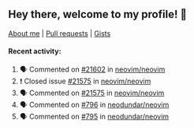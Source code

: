 ## Hey there, welcome to my profile! 👋

[About me](https://seandewar.github.io/)
 | [Pull requests](https://github.com/search?p=1&q=author%3Aseandewar+is%3Apr)
 | [Gists](https://gist.github.com/seandewar)

#### Recent activity:

<!--START_SECTION:activity-->
1. 🗣 Commented on [#21602](https://github.com/neovim/neovim/issues/21602) in [neovim/neovim](https://github.com/neovim/neovim)
2. ❗️ Closed issue [#21575](https://github.com/neovim/neovim/issues/21575) in [neovim/neovim](https://github.com/neovim/neovim)
3. 🗣 Commented on [#21575](https://github.com/neovim/neovim/issues/21575) in [neovim/neovim](https://github.com/neovim/neovim)
4. 🗣 Commented on [#796](https://github.com/neodundar/neovim/issues/796) in [neodundar/neovim](https://github.com/neodundar/neovim)
5. 🗣 Commented on [#795](https://github.com/neodundar/neovim/issues/795) in [neodundar/neovim](https://github.com/neodundar/neovim)
<!--END_SECTION:activity-->
